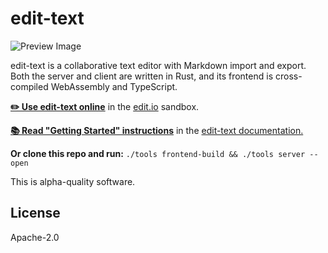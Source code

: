 # edit-text

![Preview Image](https://user-images.githubusercontent.com/80639/42796912-9f2ae852-895a-11e8-9aae-9dede91296bf.png)

edit-text is a collaborative text editor with Markdown import and export. Both the server and client are written in Rust, and its frontend is cross-compiled WebAssembly and TypeScript.

[**✏️ Use edit-text online**](http://sandbox.edit.io/) in the [edit.io](http://edit.io) sandbox.

[**📚 Read "Getting Started" instructions**](http://timryan.org/edit-text/getting-started.html) in the [edit-text documentation.](http://tcr.github.io/edit-text/)

**Or clone this repo and run:** `./tools frontend-build && ./tools server --open`

This is alpha-quality software.

## License

Apache-2.0
